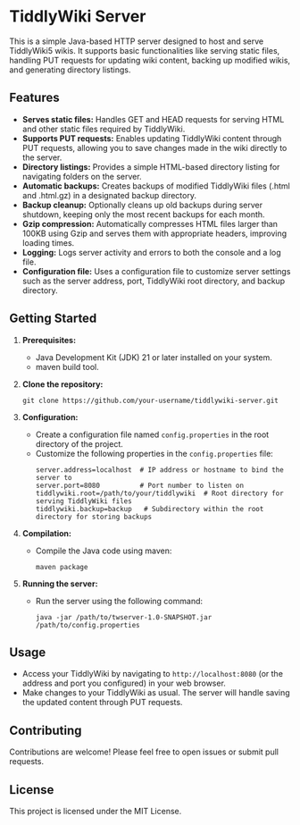 # TiddlyWiki Server

This is a simple Java-based HTTP server designed to host and serve TiddlyWiki5 wikis. It supports basic functionalities like serving static files, handling PUT requests for updating wiki content, backing up modified wikis, and generating directory listings.

## Features

- **Serves static files:**  Handles GET and HEAD requests for serving HTML and other static files required by TiddlyWiki.
- **Supports PUT requests:** Enables updating TiddlyWiki content through PUT requests, allowing you to save changes made in the wiki directly to the server.
- **Directory listings:**  Provides a simple HTML-based directory listing for navigating folders on the server.
- **Automatic backups:**  Creates backups of modified TiddlyWiki files (.html and .html.gz) in a designated backup directory.
- **Backup cleanup:**  Optionally cleans up old backups during server shutdown, keeping only the most recent backups for each month.
- **Gzip compression:**  Automatically compresses HTML files larger than 100KB using Gzip and serves them with appropriate headers, improving loading times.
- **Logging:** Logs server activity and errors to both the console and a log file.
- **Configuration file:**  Uses a configuration file to customize server settings such as the server address, port, TiddlyWiki root directory, and backup directory.


## Getting Started

1. **Prerequisites:**
    - Java Development Kit (JDK) 21 or later installed on your system.
    - maven build tool.

2. **Clone the repository:**
   ```
   git clone https://github.com/your-username/tiddlywiki-server.git 
   ```

3. **Configuration:**
    - Create a configuration file named `config.properties` in the root directory of the project.
    - Customize the following properties in the `config.properties` file:
      ```
      server.address=localhost  # IP address or hostname to bind the server to
      server.port=8080          # Port number to listen on
      tiddlywiki.root=/path/to/your/tiddlywiki  # Root directory for serving TiddlyWiki files
      tiddlywiki.backup=backup   # Subdirectory within the root directory for storing backups
      ```

4. **Compilation:**
    - Compile the Java code using maven:
      ```
      maven package
      ```

5. **Running the server:**
    - Run the server using the following command:
      ```
      java -jar /path/to/twserver-1.0-SNAPSHOT.jar /path/to/config.properties
      ```

## Usage

- Access your TiddlyWiki by navigating to `http://localhost:8080` (or the address and port you configured) in your web browser.
- Make changes to your TiddlyWiki as usual. The server will handle saving the updated content through PUT requests.


## Contributing

Contributions are welcome! Please feel free to open issues or submit pull requests.

## License

This project is licensed under the MIT License.
